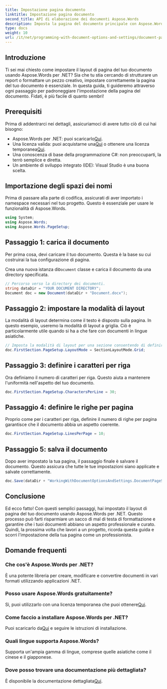 ```yaml
---
title: Impostazione pagina documento
linktitle: Impostazione pagina documento
second_title: API di elaborazione dei documenti Aspose.Words
description: Imposta la pagina del documento principale con Aspose.Words per .NET in semplici passaggi. Impara a caricare, impostare il layout, definire caratteri per riga, righe per pagina e salvare il tuo documento.
type: docs
weight: 10
url: /it/net/programming-with-document-options-and-settings/document-page-setup/
---
```

## Introduzione

Ti sei mai chiesto come impostare il layout di pagina del tuo documento usando Aspose.Words per .NET? Sia che tu stia cercando di strutturare un report o formattare un pezzo creativo, impostare correttamente la pagina del tuo documento è essenziale. In questa guida, ti guideremo attraverso ogni passaggio per padroneggiare l'impostazione della pagina del documento. Fidati, è più facile di quanto sembri!

## Prerequisiti

Prima di addentrarci nei dettagli, assicuriamoci di avere tutto ciò di cui hai bisogno:

-  Aspose.Words per .NET: puoi scaricarlo[Qui](https://releases.aspose.com/words/net/).
-  Una licenza valida: puoi acquistarne una[Qui](https://purchase.aspose.com/buy) o ottenere una licenza temporanea[Qui](https://purchase.aspose.com/temporary-license/).
- Una conoscenza di base della programmazione C#: non preoccuparti, la terrò semplice e diretta.
- Un ambiente di sviluppo integrato (IDE): Visual Studio è una buona scelta.

## Importazione degli spazi dei nomi

Prima di passare alla parte di codifica, assicurati di aver importato i namespace necessari nel tuo progetto. Questo è essenziale per usare le funzionalità di Aspose.Words.

```csharp
using System;
using Aspose.Words;
using Aspose.Words.PageSetup;
```

## Passaggio 1: carica il documento

Per prima cosa, devi caricare il tuo documento. Questa è la base su cui costruirai la tua configurazione di pagina.

 Crea una nuova istanza di`Document` classe e carica il documento da una directory specificata.

```csharp
// Percorso verso la directory dei documenti.
string dataDir = "YOUR DOCUMENT DIRECTORY";
Document doc = new Document(dataDir + "Document.docx");
```

## Passaggio 2: impostare la modalità di layout

La modalità di layout determina come il testo è disposto sulla pagina. In questo esempio, useremo la modalità di layout a griglia. Ciò è particolarmente utile quando si ha a che fare con documenti in lingue asiatiche.

```csharp
// Imposta la modalità di layout per una sezione consentendo di definire il comportamento della griglia del documento.
doc.FirstSection.PageSetup.LayoutMode = SectionLayoutMode.Grid;
```

## Passaggio 3: definire i caratteri per riga

Ora definiamo il numero di caratteri per riga. Questo aiuta a mantenere l'uniformità nell'aspetto del tuo documento.

```csharp
doc.FirstSection.PageSetup.CharactersPerLine = 30;
```

## Passaggio 4: definire le righe per pagina

Proprio come per i caratteri per riga, definire il numero di righe per pagina garantisce che il documento abbia un aspetto coerente.

```csharp
doc.FirstSection.PageSetup.LinesPerPage = 10;
```

## Passaggio 5: salva il documento

Dopo aver impostato la tua pagina, il passaggio finale è salvare il documento. Questo assicura che tutte le tue impostazioni siano applicate e salvate correttamente.

```csharp
doc.Save(dataDir + "WorkingWithDocumentOptionsAndSettings.DocumentPageSetup.docx");
```

## Conclusione

Ed ecco fatto! Con questi semplici passaggi, hai impostato il layout di pagina del tuo documento usando Aspose.Words per .NET. Questo processo può farti risparmiare un sacco di mal di testa di formattazione e garantire che i tuoi documenti abbiano un aspetto professionale e curato. Quindi, la prossima volta che lavori a un progetto, ricorda questa guida e scorri l'impostazione della tua pagina come un professionista.

## Domande frequenti

### Che cos'è Aspose.Words per .NET?
È una potente libreria per creare, modificare e convertire documenti in vari formati utilizzando applicazioni .NET.

### Posso usare Aspose.Words gratuitamente?
Sì, puoi utilizzarlo con una licenza temporanea che puoi ottenere[Qui](https://purchase.aspose.com/temporary-license/).

### Come faccio a installare Aspose.Words per .NET?
 Puoi scaricarlo da[Qui](https://releases.aspose.com/words/net/) e seguire le istruzioni di installazione.

### Quali lingue supporta Aspose.Words?
Supporta un'ampia gamma di lingue, comprese quelle asiatiche come il cinese e il giapponese.

### Dove posso trovare una documentazione più dettagliata?
 È disponibile la documentazione dettagliata[Qui](https://reference.aspose.com/words/net/).